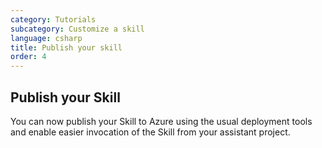```yaml
---
category: Tutorials
subcategory: Customize a skill
language: csharp
title: Publish your skill
order: 4
---
```


## Publish your Skill

You can now publish your Skill to Azure using the usual deployment tools and enable easier invocation of the Skill from your assistant project.

